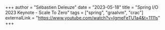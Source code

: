 +++
author = "Sébastien Deleuze"
date = "2023-05-18"
title = "Spring I/O 2023 Keynote - Scale To Zero"
tags = ["spring", "graalvm", "crac"]
externalLink = "https://www.youtube.com/watch?v=IgmeFeTU1a4&t=1111s"
+++